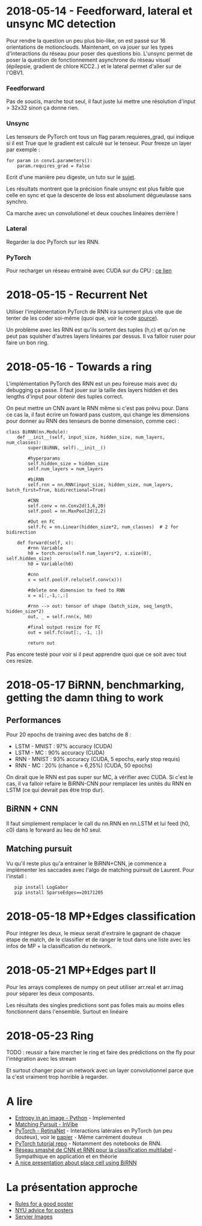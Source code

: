 # 2018-05-14 - Feedforward, lateral et unsync MC detection
Pour rendre la question un peu plus bio-like, on est passé sur 16 orientations de motionclouds. Maintenant, on va jouer sur les types d'interactions du réseau pour poser des questions bio. L'unsync permet de poser la question de fonctionnement asynchrone du réseau visuel (épilepsie, gradient de chlore KCC2..) et le lateral permet d'aller sur de l'OBV1.

### Feedforward
Pas de soucis, marche tout seul, il faut juste lui mettre une résolution d'input > 32x32 sinon ça donne rien.

### Unsync
Les tenseurs de PyTorch ont tous un flag param.requieres_grad, qui indique si il est True que le gradient est calculé sur le tenseur. Pour freeze un layer par exemple :

    for param in conv1.parameters():
        param.requires_grad = False

Ecrit d'une manière peu digeste, un tuto sur le [sujet](https://github.com/mortezamg63/Accessing-and-modifying-different-layers-of-a-pretrained-model-in-pytorch).

Les résultats montrent que la précision finale unsync est plus faible que celle en sync et que la descente de loss est absolument dégueulasse sans synchro.

Ca marche avec un convolutionel et deux couches linéaires derrière !

### Lateral
Regarder la doc PyTorch sur les RNN.

### PyTorch
Pour recharger un réseau entrainé avec CUDA sur du CPU : [ce lien](https://discuss.pytorch.org/t/error-when-moving-gpu-trained-model-to-cpu/10980)

# 2018-05-15 - Recurrent Net
Utiliser l'implémentation PyTorch de RNN ira surement plus vite que de tenter de les coder soi-même (quoi que, voir le code [source](https://pytorch.org/docs/master/_modules/torch/nn/modules/rnn.html)).

Un problème avec les RNN est qu'ils sortent des tuples (h,c) et qu'on ne peut pas squisher d'autres layers linéaires par dessus. Il va falloir ruser pour faire un bon ring.

# 2018-05-16 - Towards a ring
L'implémentation PyTorch des RNN est un  peu foireuse mais avec du debugging ça passe. Il faut jouer sur la taille des layers hidden et des lengths d'input pour obtenir des tuples correct.

On peut mettre un CNN avant le RNN même si c'est pas prévu pour. Dans ce cas la, il faut écrire un foward pass custom, qui change les dimensions pour donner au RNN des tenseurs de bonne dimension, comme ceci :

    class BiRNN(nn.Module):
        def __init__(self, input_size, hidden_size, num_layers, num_classes):
            super(BiRNN, self).__init__()

            #hyperparams
            self.hidden_size = hidden_size
            self.num_layers = num_layers

            #biRNN
            self.rnn = nn.RNN(input_size, hidden_size, num_layers, batch_first=True, bidirectional=True)

            #CNN
            self.conv = nn.Conv2d(1,6,20)
            self.pool = nn.MaxPool2d(2,2)

            #Out en FC
            self.fc = nn.Linear(hidden_size*2, num_classes)  # 2 for bidirection

        def forward(self, x):
            #rnn Variable
            h0 = torch.zeros(self.num_layers*2, x.size(0), self.hidden_size)
            h0 = Variable(h0)

            #cnn
            x = self.pool(F.relu(self.conv(x)))

            #delete one dimension to feed to RNN
            x = x[:,-1,:,:]

            #rnn --> out: tensor of shape (batch_size, seq_length, hidden_size*2)
            out, _ = self.rnn(x, h0)  

            #final output resize for FC
            out = self.fc(out[:, -1, :])

            return out

Pas encore testé pour voir si il peut apprendre quoi que ce soit avec tout ces resize.

# 2018-05-17 BiRNN, benchmarking, getting the damn thing to work
## Performances
Pour 20 epochs de training avec des batchs de 8 :
* LSTM - MNIST  : 97% accuracy (CUDA)
* LSTM - MC     : 90% accuracy (CUDA)
* RNN  - MNIST  : 93% accuracy (CUDA, 5 epochs, early stop requis)
* RNN -  MC     : 20% (chance = 6,25%) (CUDA, 50 epochs)

On dirait que le RNN est pas super sur MC, à vérifier avec CUDA. Si c'est le cas, il va falloir refaire le BiRNN-CNN pour remplacer les unités du RNN en LSTM (ce qui devrait pas être trop dur).

## BiRNN + CNN
Il faut simplement remplacer le call du nn.RNN en nn.LSTM et lui feed (h0, c0) dans le forward au lieu de h0 seul.

## Matching pursuit
Vu qu'il reste plus qu'a entrainer le BiRNN+CNN, je commence a implémenter les saccades avec l'algo de matching puirsuit de Laurent. Pour l'install :

       pip install LogGabor
       pip install SparseEdges==20171205

# 2018-05-18 MP+Edges classification
Pour intégrer les deux, le mieux serait d'extraire le gagnant de chaque étape de match, de le classifier et de ranger le tout dans une liste avec les infos de MP + la classification du network.

# 2018-05-21 MP+Edges part II
Pour les arrays complexes de numpy on peut utiliser arr.real et arr.imag pour séparer les deux composants.

Les résultats des singles predictions sont pas folles mais au moins elles fonctionnent dans l'ensemble. Surtout en linéaire

# 2018-05-23 Ring
TODO : reussir a faire marcher le ring et faire des prédictions on the fly pour l'intégration avec les stream

Et surtout changer pour un network avec un layer convolutionnel parce que la c'est vraiment trop horrible à regarder.
# A lire
* [Entropy in an image - Python](http://bugra.github.io/work/notes/2014-05-16/entropy-perplexity-image-text/) - Implemented
* [Matching Pursuit - InVibe](http://blog.invibe.net/posts/2015-05-22-a-hitchhiker-guide-to-matching-pursuit.html)
* [PyTorch - RetinaNet](https://github.com/kuangliu/pytorch-retinanet/blob/master/fpn.py) - Interactions latérales en PyTorch (un peu douteux), voir le [papier](https://arxiv.org/abs/1708.02002) - Même carrément douteux
* [PyTorch tutorial repo](https://github.com/ritchieng/the-incredible-pytorch) - Notamment des notebooks de RNN.
* [Réseau smashé de CNN et RNN pour la classification multilabel](https://arxiv.org/pdf/1604.04573.pdf) - Sympathique en application et en théorie
* [A nice presentation about place cell using BiRNN](http://slideplayer.com/slide/10066142/)

# La présentation approche
* [Rules for a good poster](https://www.ncbi.nlm.nih.gov/pmc/articles/PMC1876493/)
* [NYU advice for posters](http://www.personal.psu.edu/drs18/postershow/)
* [Servier Images](https://smart.servier.com/)

